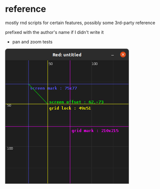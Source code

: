 # reference
mostly rnd scripts for certain features, possibly some 3rd-party reference

prefixed with the author's name if I didn't write it

- pan and zoom tests

![panandzoom](210328_panandzoom.png)
